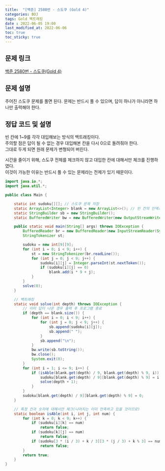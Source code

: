 ```yaml
---
title:  "[백준] 2580번 - 스도쿠 (Gold 4)"
categories: BOJ
tags: Gold 백트래킹
date : 2022-06-05 19:00
last_modified_at: 2022-06-06
toc: true
toc_sticky: true
---
```


## 문제 링크

[백준 2580번 - 스도쿠(Gold 4)](https://www.acmicpc.net/problem/2580)

## 문제 설명

주어진 스도쿠 문제를 풀면 된다. 문제는 반드시 풀 수 있으며, 답이 하나가 아니라면 하나만 출력해야 한다.

## 정답 코드 및 설명

빈 칸에 1~9를 각각 대입해보는 방식의 백트래킹이다.  
주의할 점은 답이 될 수 없는 경우 대입해본 칸을 다시 0으로 돌려줘야 한다.  
그대로 두게 되면 원래 문제가 변형되어 버린다.

시간을 줄이기 위해, 스도쿠 전체를 체크하지 않고 대입한 칸에 대해서만 체크를 진행하였다.  
이것이 가능한 이유는 반드시 풀 수 있는 문제라는 전제가 있기 때문이다.

```java
import java.io.*;
import java.util.*;

public class Main {

    static int sudoku[][]; // 스도쿠 문제 저장
    static ArrayList<Integer> blank = new ArrayList<>(); // 빈 칸의 인덱스 저장
    static StringBuilder sb = new StringBuilder();
    static BufferedWriter bw = new BufferedWriter(new OutputStreamWriter(System.out));

    public static void main(String[] args) throws IOException {
        BufferedReader br = new BufferedReader(new InputStreamReader(System.in));
        StringTokenizer st;

        sudoku = new int[9][9];
        for (int i = 0; i < 9; i++) {
            st = new StringTokenizer(br.readLine());
            for (int j = 0; j < 9; j++) {
                sudoku[i][j] = Integer.parseInt(st.nextToken());
                if (sudoku[i][j] == 0)
                    blank.add(i * 9 + j);
            }
        }
        solve(0);
    }

    // 백트래킹
    static void solve(int depth) throws IOException {
        // 이미 답이 나온 경우 출력 후 프로그램 종료
        if (depth == blank.size()) {
            for (int i = 0; i < 9; i++) {
                for (int j = 0; j < 9; j++) {
                    sb.append(sudoku[i][j]);
                    sb.append(" ");
                }
                sb.append("\n");
            }
            bw.write(sb.toString());
            bw.close();
            System.exit(0);
        }
        for (int i = 1; i <= 9; i++) {
            if (isAble(blank.get(depth) / 9, blank.get(depth) % 9, i)) {
                sudoku[blank.get(depth) / 9][blank.get(depth) % 9] = i;
                solve(depth + 1);
            }
        }
        sudoku[blank.get(depth) / 9][blank.get(depth) % 9] = 0;
    }

    // 특정 칸과 숫자에 대해서만 체크(나머지는 이미 만족하고 있을 것이므로)
    static boolean isAble(int i, int j, int num) {
        for (int k = 0; k < 9; k++) {
            if (sudoku[i][k] == num)
                return false;
            if (sudoku[k][j] == num)
                return false;
            if (sudoku[3 * (i / 3) + k / 3][3 * (j / 3) + k % 3] == num)
                return false;
        }
        return true;
    }
}
```
